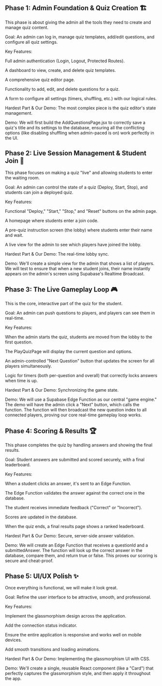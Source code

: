 ## Phase 1: Admin Foundation & Quiz Creation 🏗️
This phase is about giving the admin all the tools they need to create and manage quiz content.

Goal: An admin can log in, manage quiz templates, add/edit questions, and configure all quiz settings.

Key Features:

Full admin authentication (Login, Logout, Protected Routes).

A dashboard to view, create, and delete quiz templates.

A comprehensive quiz editor page.

Functionality to add, edit, and delete questions for a quiz.

A form to configure all settings (timers, shuffling, etc.) with our logical rules.

Hardest Part & Our Demo: The most complex piece is the quiz editor's state management.

Demo: We will first build the AddQuestionsPage.jsx to correctly save a quiz's title and its settings to the database, ensuring all the conflicting options (like disabling shuffling when admin-paced is on) work perfectly in the UI.

## Phase 2: Live Session Management & Student Join 🚪
This phase focuses on making a quiz "live" and allowing students to enter the waiting room.

Goal: An admin can control the state of a quiz (Deploy, Start, Stop), and students can join a deployed quiz.

Key Features:

Functional "Deploy," "Start," "Stop," and "Reset" buttons on the admin page.

A homepage where students enter a join code.

A pre-quiz instruction screen (the lobby) where students enter their name and wait.

A live view for the admin to see which players have joined the lobby.

Hardest Part & Our Demo: The real-time lobby sync.

Demo: We'll create a simple view for the admin that shows a list of players. We will test to ensure that when a new student joins, their name instantly appears on the admin's screen using Supabase's Realtime Broadcast.

## Phase 3: The Live Gameplay Loop 🎮
This is the core, interactive part of the quiz for the student.

Goal: An admin can push questions to players, and players can see them in real-time.

Key Features:

When the admin starts the quiz, students are moved from the lobby to the first question.

The PlayQuizPage will display the current question and options.

An admin-controlled "Next Question" button that updates the screen for all players simultaneously.

Logic for timers (both per-question and overall) that correctly locks answers when time is up.

Hardest Part & Our Demo: Synchronizing the game state.

Demo: We will use a Supabase Edge Function as our central "game engine." The demo will have the admin click a "Next" button, which calls the function. The function will then broadcast the new question index to all connected players, proving our core real-time gameplay loop works.

## Phase 4: Scoring & Results 🏆
This phase completes the quiz by handling answers and showing the final results.

Goal: Student answers are submitted and scored securely, with a final leaderboard.

Key Features:

When a student clicks an answer, it's sent to an Edge Function.

The Edge Function validates the answer against the correct one in the database.

The student receives immediate feedback ("Correct" or "Incorrect").

Scores are updated in the database.

When the quiz ends, a final results page shows a ranked leaderboard.

Hardest Part & Our Demo: Secure, server-side answer validation.

Demo: We will create an Edge Function that receives a questionId and a submittedAnswer. The function will look up the correct answer in the database, compare them, and return true or false. This proves our scoring is secure and cheat-proof.

## Phase 5: UI/UX Polish ✨
Once everything is functional, we will make it look great.

Goal: Refine the user interface to be attractive, smooth, and professional.

Key Features:

Implement the glassmorphism design across the application.

Add the connection status indicator.

Ensure the entire application is responsive and works well on mobile devices.

Add smooth transitions and loading animations.

Hardest Part & Our Demo: Implementing the glassmorphism UI with CSS.

Demo: We'll create a single, reusable React component (like a "Card") that perfectly captures the glassmorphism style, and then apply it throughout the app.